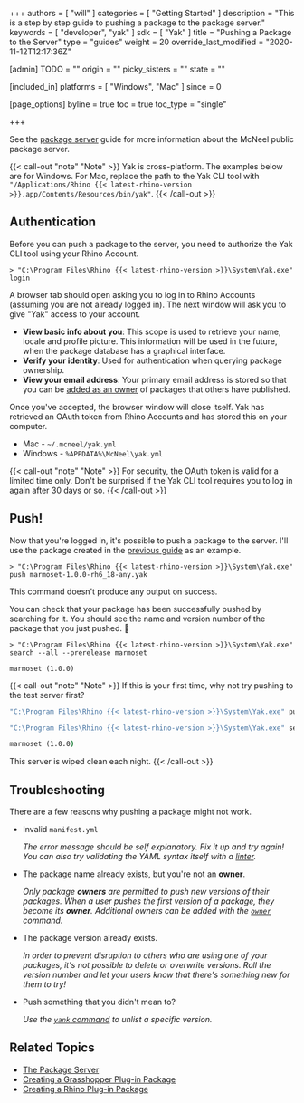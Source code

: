 +++
authors = [ "will" ]
categories = [ "Getting Started" ]
description = "This is a step by step guide to pushing a package to the package server."
keywords = [ "developer", "yak" ]
sdk = [ "Yak" ]
title = "Pushing a Package to the Server"
type = "guides"
weight = 20
override_last_modified = "2020-11-12T12:17:36Z"

[admin]
TODO = ""
origin = ""
picky_sisters = ""
state = ""

[included_in]
platforms = [ "Windows", "Mac" ]
since = 0

[page_options]
byline = true
toc = true
toc_type = "single"

+++

See the [package server](/guides/yak/the-package-server/) guide for more information about the McNeel public package server.

{{< call-out "note" "Note" >}}
Yak is cross-platform. The examples below are for Windows.
For Mac, replace the path to the Yak CLI tool with
<code>"/Applications/Rhino {{< latest-rhino-version >}}.app/Contents/Resources/bin/yak"</code>.
{{< /call-out >}}



## Authentication

Before you can push a package to the server, you need to authorize the Yak CLI
tool using your Rhino Account.

```commandline
> "C:\Program Files\Rhino {{< latest-rhino-version >}}\System\Yak.exe" login
```

A browser tab should open asking you to log in to Rhino Accounts (assuming you
are not already logged in). The next window will ask you to give "Yak" access to
your account.

- **View basic info about you**: This scope is used to retrieve your name,
  locale and profile picture. This information will be used in the future, when
  the package database has a graphical interface.
- **Verify your identity**: Used for authentication when querying package
  ownership.
- **View your email address**: Your primary email address is stored so that you can be [added as an owner](../yak-cli-reference/#owner) of packages that others have published.

Once you've accepted, the browser window will close itself. Yak has retrieved an
OAuth token from Rhino Accounts and has stored this on your computer.

- Mac - `~/.mcneel/yak.yml`
- Windows - `%APPDATA%\McNeel\yak.yml`

{{< call-out "note" "Note" >}}
For security, the OAuth token is valid for a limited time
only. Don't be surprised if the Yak CLI tool requires you to log in again after
30 days or so.
{{< /call-out >}}

## Push!

Now that you're logged in, it's possible to push a package to the server. I'll
use the package created in the
[previous guide](../creating-a-grasshopper-plugin-package) as an example.

```commandline
> "C:\Program Files\Rhino {{< latest-rhino-version >}}\System\Yak.exe" push marmoset-1.0.0-rh6_18-any.yak
```

This command doesn't produce any output on success.

You can check that your package has been successfully pushed by searching for
it. You should see the name and version number of the package that you just
pushed. 🤞

```commandline
> "C:\Program Files\Rhino {{< latest-rhino-version >}}\System\Yak.exe" search --all --prerelease marmoset

marmoset (1.0.0)
```

{{< call-out "note" "Note" >}}
If this is your first time, why not try pushing to the test server first?
```cmd
"C:\Program Files\Rhino {{< latest-rhino-version >}}\System\Yak.exe" push --source https://test.yak.rhino3d.com marmoset-1.0.0-rh6_18-any.yak

"C:\Program Files\Rhino {{< latest-rhino-version >}}\System\Yak.exe" search --source https://test.yak.rhino3d.com --all --prerelease marmoset

marmoset (1.0.0)
```
This server is wiped clean each night.
{{< /call-out >}}

## Troubleshooting

There are a few reasons why pushing a package might not work.

- Invalid `manifest.yml`

  _The error message should be self explanatory. Fix it up and try again! You
  can also try validating the YAML syntax itself with a
  [linter](http://www.yamllint.com)._

- The package name already exists, but you're not an **owner**.

  _Only package **owners** are permitted to push new versions of their packages.
  When a user pushes the first version of a package, they become its **owner**. Additional owners can be added with the [`owner`](../yak-cli-reference/#owner) command._

- The package version already exists.

  _In order to prevent disruption to others who are using one of your packages,
  it's not possible to delete or overwrite versions. Roll the version number and
  let your users know that there's something new for them to try!_

- Push something that you didn't mean to?

  _Use the [`yank` command](../yak-cli-reference/#yank) to unlist a specific version._

## Related Topics

- [The Package Server](/guides/yak/the-package-server/)
- [Creating a Grasshopper Plug-in Package](/guides/yak/creating-a-grasshopper-plugin-package/)
- [Creating a Rhino Plug-in Package](/guides/yak/creating-a-rhino-plugin-package/)
